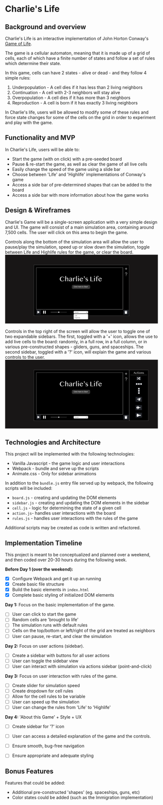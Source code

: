 # Charlie's Life

## Background and overview
Charlie's Life is an interactive implementation of John Horton Conway's [Game of Life](https://en.wikipedia.org/wiki/Conway%27s_Game_of_Life).

The game is a cellular automaton, meaning that it is made up of a grid of cells, each of which have a finite number of states and follow a set of rules which determine their state.

In this game, cells can have 2 states - alive or dead - and they follow 4 simple rules:
1. Underpopulation - A cell dies if it has less than 2 living neighbors
2. Continuation - A cell with 2-3 neighbors will stay alive
3. Overpopulation - A cell dies if it has more than 3 neighbors
4. Reproduction - A cell is born if it has exactly 3 living neighbors

In Charlie's life, users will be allowed to modify some of these rules and force state changes for some of the cells on the grid in order to experiment and play with the game.

## Functionality and MVP

In Charlie's Life, users will be able to:
* Start the game (with on click) with a pre-seeded board
* Pause & re-start the game, as well as clear the game of all live cells
* Easily change the speed of the game using a slide bar
* Choose between 'Life' and 'Highlife' implementations of Conway's game
* Access a side bar of pre-determined shapes that can be added to the board
* Access a side bar with more information about how the game works

## Design & Wireframes

Charlie's Game will be a single-screen application with a very simple design and UI. The game will consist of a main simulation area, containing around 7,500 cells. The user will click on this area to begin the game.

Controls along the bottom of the simulation area will allow the user to pause/play the simulation, speed up or slow down the simulation, toggle between Life and Highlife rules for the game, or clear the board.
![Game of Life - Main](assets/GameOfLife_Main.png)

Controls in the top right of the screen will allow the user to toggle one of two expandable sidebars. The first, toggled with a '+' icon, allows the use to add live cells to the board: randomly, in a full row, in a full column, or in various pre-constructed shapes - gliders, guns, and spaceships. The second sidebar, toggled with a '?' icon, will explain the game and various controls to the user.
![Game of Life - Sidebar](assets/GameOfLife_Sidebar.png)

## Technologies and Architecture
This project will be implemented with the following technologies:
* Vanilla Javascript - the game logic and user interactions
* Webpack - bundle and serve up the scripts
* Animate.css - Only for sidebar animations

In addition to the `bundle.js` entry file served up by webpack, the following scripts will be included:

* `board.js` - creating and updating the DOM elements
* `sidebar.js` - creating and updating the DOM elements in the sidebar
* `cell.js` - logic for determining the state of a given cell
* `action.js`- handles user interactions with the board
* `rules.js` - handles user interactions with the rules of the game

Additional scripts may be created as code is written and refactored.

## Implementation Timeline
This project is meant to be conceptualized and planned over a weekend, and then coded over 20-30 hours during the following week.

**Before Day 1 (over the weekend):**
- [x] Configure Webpack and get it up an running
- [x] Create basic file structure
- [x] Build the basic elements in `index.html`
- [x] Complete basic styling of initialized DOM elements

**Day 1:** Focus on the basic implementation of the game.
- [ ] User can click to start the game
- [ ] Random cells are 'brought to life'
- [ ] The simulation runs with default rules
- [ ] Cells on the top/bottom or left/right of the grid are treated as neighbors
- [ ] User can pause, re-start, and clear the simulation

**Day 2:** Focus on user actions (sidebar).
- [ ] Create a sidebar with buttons for all user actions
- [ ] User can toggle the sidebar view
- [ ] User can interact with simulation via actions sidebar (point-and-click)

**Day 3:** Focus on user interaction with rules of the game.
- [ ] Create slider for simulation speed
- [ ] Create dropdown for cell rules
- [ ] Allow for the cell rules to be variable
- [ ] User can speed up the simulation
- [ ] User can change the rules from 'Life' to 'Highlife'

**Day 4:** 'About this Game' + Style + UX
- [ ] Create sidebar for '?' icon
- [ ] User can access a detailed explanation of the game and the controls.
- [ ] Ensure smooth, bug-free navigation
- [ ] Ensure appropriate and adequate styling


## Bonus Features
Features that could be added:
 * Additional pre-constructed 'shapes' (eg. spaceships, guns, etc)
 * Color states could be added (such as the Immigration implementation)
